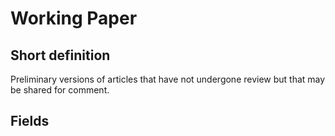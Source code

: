 # Working Paper
## Short definition
Preliminary versions of articles that have not undergone review but that may be shared for comment.
## Fields
